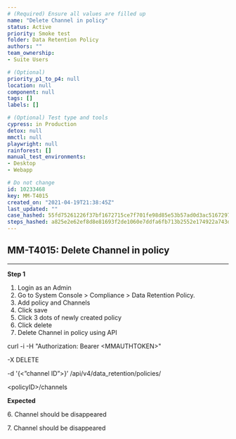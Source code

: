```yaml
---
# (Required) Ensure all values are filled up
name: "Delete Channel in policy"
status: Active
priority: Smoke test
folder: Data Retention Policy
authors: ""
team_ownership: 
- Suite Users

# (Optional)
priority_p1_to_p4: null
location: null
component: null
tags: []
labels: []

# (Optional) Test type and tools
cypress: in Production
detox: null
mmctl: null
playwright: null
rainforest: []
manual_test_environments: 
- Desktop
- Webapp

# Do not change
id: 10233468
key: MM-T4015
created_on: "2021-04-19T21:38:45Z"
last_updated: ""
case_hashed: 55fd75261226f37bf1672715ce7f701fe98d85e53b57ad0d3ac5167297390eb8c854de3afaea5cdc3cd2d93e10ec9f60
steps_hashed: a825e2e62ef8d8e81693f2de1060e7ddfa6fb713b2552e174922a743db2048550b5a3f89b3bf3e280a38dd8968e5f079
---
```


<!-- (Auto-generated) Based on frontmatter's "key" and "name" -->

## MM-T4015: Delete Channel in policy

---

**Step 1**

1. Login as an Admin
2. Go to System Console > Compliance > Data Retention Policy.
3. Add policy and Channels
4. Click save
5. Click 3 dots of newly created policy
6. Click delete
7. Delete Channel in policy using API

curl -i -H "Authorization: Bearer \<MMAUTHTOKEN>"

\-X DELETE

\-d '{<”channel ID”>}’ /api/v4/data\_retention/policies/

\<policyID>/channels

**Expected**

6\. Channel should be disappeared

7\. Channel should be disappeared
